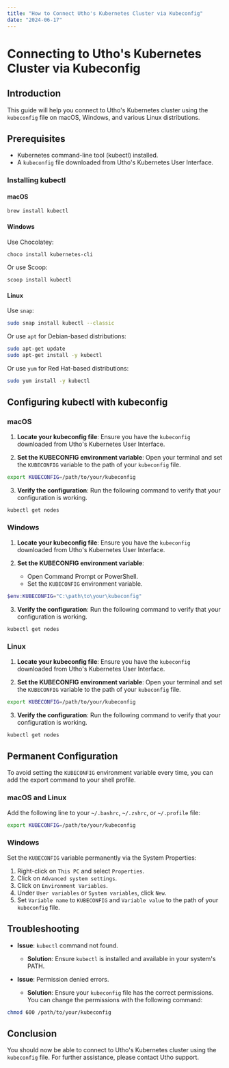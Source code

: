 ```yaml
---
title: "How to Connect Utho's Kubernetes Cluster via Kubeconfig"
date: "2024-06-17"
---
```


# Connecting to Utho's Kubernetes Cluster via Kubeconfig

## Introduction

This guide will help you connect to Utho's Kubernetes cluster using the `kubeconfig` file on macOS, Windows, and various Linux distributions.

## Prerequisites

- Kubernetes command-line tool (kubectl) installed.
- A `kubeconfig` file downloaded from Utho's Kubernetes User Interface.

### Installing kubectl

#### macOS

```bash
brew install kubectl
```

#### Windows

Use Chocolatey:

```powershell
choco install kubernetes-cli
```

Or use Scoop:

```powershell
scoop install kubectl
```

#### Linux

Use `snap`:

```bash
sudo snap install kubectl --classic
```

Or use `apt` for Debian-based distributions:

```bash
sudo apt-get update
sudo apt-get install -y kubectl
```

Or use `yum` for Red Hat-based distributions:

```bash
sudo yum install -y kubectl
```

## Configuring kubectl with kubeconfig

### macOS

1. **Locate your kubeconfig file**: Ensure you have the `kubeconfig` downloaded from Utho's Kubernetes User Interface.

2. **Set the KUBECONFIG environment variable**: Open your terminal and set the `KUBECONFIG` variable to the path of your `kubeconfig` file.

```bash
export KUBECONFIG=/path/to/your/kubeconfig
```

3. **Verify the configuration**: Run the following command to verify that your configuration is working.

```bash
kubectl get nodes
```

### Windows

1. **Locate your kubeconfig file**: Ensure you have the `kubeconfig` downloaded from Utho's Kubernetes User Interface.

2. **Set the KUBECONFIG environment variable**:
   - Open Command Prompt or PowerShell.
   - Set the `KUBECONFIG` environment variable.

```powershell
$env:KUBECONFIG="C:\path\to\your\kubeconfig"
```

3. **Verify the configuration**: Run the following command to verify that your configuration is working.

```powershell
kubectl get nodes
```

### Linux

1. **Locate your kubeconfig file**: Ensure you have the `kubeconfig` downloaded from Utho's Kubernetes User Interface.

2. **Set the KUBECONFIG environment variable**: Open your terminal and set the `KUBECONFIG` variable to the path of your `kubeconfig` file.

```bash
export KUBECONFIG=/path/to/your/kubeconfig
```

3. **Verify the configuration**: Run the following command to verify that your configuration is working.

```bash
kubectl get nodes
```

## Permanent Configuration

To avoid setting the `KUBECONFIG` environment variable every time, you can add the export command to your shell profile.

### macOS and Linux

Add the following line to your `~/.bashrc`, `~/.zshrc`, or `~/.profile` file:

```bash
export KUBECONFIG=/path/to/your/kubeconfig
```

### Windows

Set the `KUBECONFIG` variable permanently via the System Properties:

1. Right-click on `This PC` and select `Properties`.
2. Click on `Advanced system settings`.
3. Click on `Environment Variables`.
4. Under `User variables` or `System variables`, click `New`.
5. Set `Variable name` to `KUBECONFIG` and `Variable value` to the path of your `kubeconfig` file.

## Troubleshooting

- **Issue**: `kubectl` command not found.
  - **Solution**: Ensure `kubectl` is installed and available in your system's PATH.

- **Issue**: Permission denied errors.
  - **Solution**: Ensure your `kubeconfig` file has the correct permissions. You can change the permissions with the following command:

```bash
chmod 600 /path/to/your/kubeconfig
```

## Conclusion

You should now be able to connect to Utho's Kubernetes cluster using the `kubeconfig` file. For further assistance, please contact Utho support.
